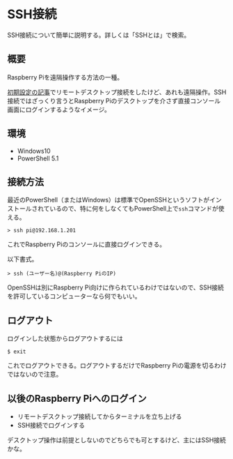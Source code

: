 # SSH接続

SSH接続について簡単に説明する。詳しくは「SSHとは」で検索。

## 概要

Raspberry Piを遠隔操作する方法の一種。

[初期設定の記事](startup1.html)でリモートデスクトップ接続をしたけど、あれも遠隔操作。SSH接続ではざっくり言うとRaspberry Piのデスクトップを介さず直接コンソール画面にログインするようなイメージ。

## 環境

- Windows10
- PowerShell 5.1

## 接続方法

最近のPowerShell（またはWindows）は標準でOpenSSHというソフトがインストールされているので、特に何をしなくてもPowerShell上で`ssh`コマンドが使える。

~~~shell
> ssh pi@192.168.1.201
~~~

これでRaspberry Piのコンソールに直接ログインできる。

以下書式。

~~~shell
> ssh (ユーザー名)@(Raspberry PiのIP)
~~~

OpenSSHは別にRaspberry Pi向けに作られているわけではないので、SSH接続を許可しているコンピューターなら何でもいい。

## ログアウト

ログインした状態からログアウトするには

~~~shell
$ exit
~~~

これでログアウトできる。ログアウトするだけでRaspberry Piの電源を切るわけではないので注意。

## 以後のRaspberry Piへのログイン

* リモートデスクトップ接続してからターミナルを立ち上げる
* SSH接続でログインする

デスクトップ操作は前提としないのでどちらでも可とするけど、主にはSSH接続かな。